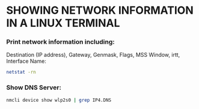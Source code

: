# SHOWING NETWORK INFORMATION IN A LINUX TERMINAL

### Print network information including:
Destination (IP address), Gateway, Genmask, Flags, MSS Window, irtt, Interface Name:

```bash
netstat -rn
```
### Show DNS Server:

```bash
nmcli device show wlp2s0 | grep IP4.DNS
```



